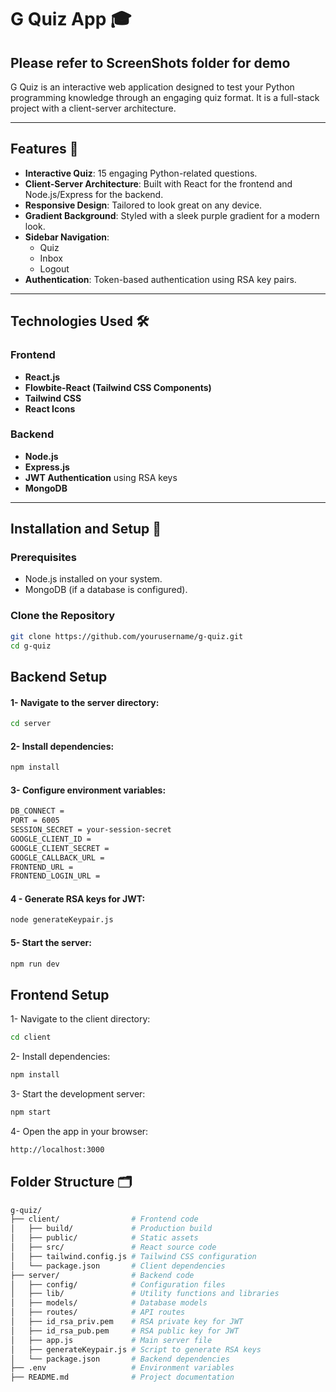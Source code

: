 # G Quiz App 🎓

## Please refer to ScreenShots folder for demo

G Quiz is an interactive web application designed to test your Python programming knowledge through an engaging quiz format. It is a full-stack project with a client-server architecture.

---

## Features 🌟

- **Interactive Quiz**: 15 engaging Python-related questions.
- **Client-Server Architecture**: Built with React for the frontend and Node.js/Express for the backend.
- **Responsive Design**: Tailored to look great on any device.
- **Gradient Background**: Styled with a sleek purple gradient for a modern look.
- **Sidebar Navigation**:
  - Quiz
  - Inbox
  - Logout
- **Authentication**: Token-based authentication using RSA key pairs.

---

## Technologies Used 🛠️

### Frontend
- **React.js**
- **Flowbite-React (Tailwind CSS Components)**
- **Tailwind CSS**
- **React Icons**

### Backend
- **Node.js**
- **Express.js**
- **JWT Authentication** using RSA keys
- **MongoDB**

---

## Installation and Setup 🚀

### Prerequisites
- Node.js installed on your system.
- MongoDB (if a database is configured).

### Clone the Repository
```bash
git clone https://github.com/yourusername/g-quiz.git
cd g-quiz
```

## Backend Setup
#### 1- Navigate to the server directory:
```bash
cd server
```

#### 2- Install dependencies:
```bash
npm install
```

#### 3- Configure environment variables:
```bash
DB_CONNECT = 
PORT = 6005
SESSION_SECRET = your-session-secret
GOOGLE_CLIENT_ID =
GOOGLE_CLIENT_SECRET =
GOOGLE_CALLBACK_URL = 
FRONTEND_URL = 
FRONTEND_LOGIN_URL = 
```

#### 4 - Generate RSA keys for JWT:
```bash
node generateKeypair.js
```

#### 5- Start the server:
```bash
npm run dev
```
## Frontend Setup
1- Navigate to the client directory:
```bash
cd client
```
2- Install dependencies:
```bash
npm install
```

3- Start the development server:
```bash
npm start
```

4- Open the app in your browser:
```bash
http://localhost:3000
```

## Folder Structure 🗂️
```bash
g-quiz/
├── client/                # Frontend code
│   ├── build/             # Production build
│   ├── public/            # Static assets
│   ├── src/               # React source code
│   ├── tailwind.config.js # Tailwind CSS configuration
│   └── package.json       # Client dependencies
├── server/                # Backend code
│   ├── config/            # Configuration files
│   ├── lib/               # Utility functions and libraries
│   ├── models/            # Database models
│   ├── routes/            # API routes
│   ├── id_rsa_priv.pem    # RSA private key for JWT
│   ├── id_rsa_pub.pem     # RSA public key for JWT
│   ├── app.js             # Main server file
│   ├── generateKeypair.js # Script to generate RSA keys
│   └── package.json       # Backend dependencies
├── .env                   # Environment variables
├── README.md              # Project documentation
```















